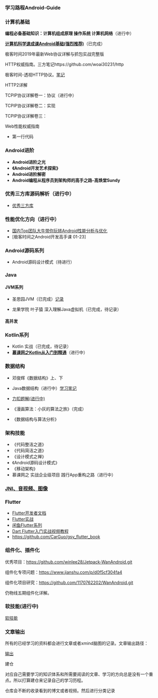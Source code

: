 ### 学习路程Android-Guide

### 计算机基础

**编程必备基础知识：计算机组成原理 操作系统 计算机网络**（进行中）

**[计算机科学速成课Android基础(强烈推荐)](https://www.bilibili.com/video/BV1EW411u7th?p=36&t=154)**（已完成）

极客时间2019年最新Web协议详解与抓包实战完整版

HTTP权威指南。三方笔记https://github.com/woai30231/http

极客时间-透视HTTP协议。[笔记](输出文章/计算机基础/透视HTTP协议.md)

HTTP2详解

TCPIP协议详解卷一：协议（进行中）

TCPIP协议详解卷二：实现

TCPIP协议详解卷三：

Web性能权威指南



* 第一行代码

### Android进阶

* **Android进阶之光**
* **《Android开发艺术探索》**
* **Android进阶解密**
* **Android编程从程序员到架构师的高手之路-高焕堂Sundy**

### 优秀三方库源码解析（进行中）

* [优秀三方库](优秀三方库.md)

### 性能优化方向（进行中）

* [国内Top团队大牛带你玩转Android性能分析与优化](https://coding.imooc.com/class/chapter/308.html#Anchor)
* [极客时间之Android开发高手课 01-23]

### Android源码系列

* Android源码设计模式（待进行）

### Java

#### JVM系列

* 圣思园JVM（已完成）[记录]()

* 龙果学院 叶子猿 深入理解Java虚拟机（已完成，待记录）

#### 高并发

### Kotlin系列

* Kotlin 实战（已完成，待记录）
* **[慕课网之Kotlin从入门到精通](https://coding.imooc.com/class/chapter/398.html#Anchor)**（进行中）

### 数据结构

* 邓俊辉《数据结构》上、下

* Java数据结构（进行中）[学习笔记](https://github.com/kailaisi/data-structure/tree/master/src/datalearning)

* [力扣题解(进行中)](https://github.com/kailaisi/data-structure)

* 《漫画算法：小灰的算法之旅》（完成）

* 《数据结构与算法分析》

### 架构技能

* 《代码整洁之道》
* 《代码简洁之道》
* 《设计模式之禅》
* 《Android源码设计模式》
* 《移动架构》
* 慕课网之 实战企业级项目 践行App重构之路（进行中）

### [JNI、音视频、图像](NDK音视频图像.md)

### Flutter

* [Flutter开发者文档](https://flutter.cn/docs/get-started/install/windows)
* [Flutter实战](https://book.flutterchina.club/chapter2/first_flutter_app.html)
* [闲鱼Flutter系列](https://www.yuque.com/xytech/flutter)
* [Dart Flutter入门实战视频教程](https://www.bilibili.com/video/BV1S4411E7LY?p=31&t=1842)
* https://github.com/CarGuo/gsy_flutter_book

### 组件化、插件化

优秀项目：https://github.com/winlee28/Jetpack-WanAndroid.git

组件化专项问题：https://www.jianshu.com/p/d0f5cf304fa4

组件化项目研究：https://github.com/1170762202/WanAndroid.git

仍物线五期组件化详解。

### 软技能(进行中)

[软技能](软技能.md)

### 文章输出 

所有的已经学习的资料都会进行文章或者xmind脑图的记录。文章输出路径：

[输出](输出文章)

建仓

对应自己需要学习的知识体系和所需要阅读的文章、学习的方向总是没有一个重点。所以打算建仓来记录自己的学习历程。

仓库会不断的收录看到的博文或者视频。然后进行分类记录
